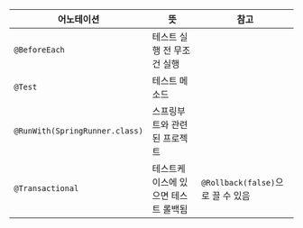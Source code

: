 
| 어노테이션 | 뜻 | 참고 |
| --- | --- | --- |
| `@BeforeEach` | 테스트 실행 전 무조건 실행 |  |
| `@Test` | 테스트 메소드 |  |
| `@RunWith(SpringRunner.class)` | 스프링부트와 관련된 프로젝트 |  |
| `@Transactional` | 테스트케이스에 있으면 테스트 롤백됨 | `@Rollback(false)`으로 끌 수 있음 |